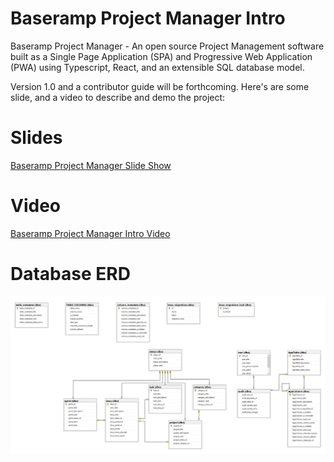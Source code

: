 # Baseramp Project Manager Intro

Baseramp Project Manager - An open source Project Management software built as a Single Page Application (SPA) and Progressive Web Application (PWA) using Typescript, React, and an extensible SQL database model.

Version 1.0 and a contributor guide will be forthcoming. Here's are some slide, and a video to describe and demo the project:

# Slides

[Baseramp Project Manager Slide Show](./docs/Baseramp%20Project%20Manager.pdf)

# Video

[Baseramp Project Manager Intro Video](./docs/Baseramp%20Project%20Manager%20Intro.mp4)

# Database ERD

![Baseramp Project Manager ERD](./docs/ERD.jpg)